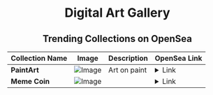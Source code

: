 <div align="center">

# Digital Art Gallery

## Trending Collections on OpenSea

| Collection Name                       | Image                                                                                     | Description                       | OpenSea Link                                                                                          |
|---------------------------------------|-------------------------------------------------------------------------------------------|-----------------------------------|--------------------------------------------------------------------------------------------------------|
| **PaintArt** | ![Image](https://i.seadn.io/s/raw/files/e6017191aa4443314852e3463acc0c99.png?w=500&auto=format?w=200&auto=format) | Art on paint | <details><summary>Link</summary>[PaintArt](https://opensea.io/collection/paintart-3)</details> |
| **Meme Coin** | ![Image](https://i.seadn.io/s/raw/files/d70b60d1521bc8a634d7c3d7e3d28cf9.jpg?w=500&auto=format?w=200&auto=format) |  | <details><summary>Link</summary>[Meme Coin](https://opensea.io/collection/meme-coin-14)</details> |

</div>